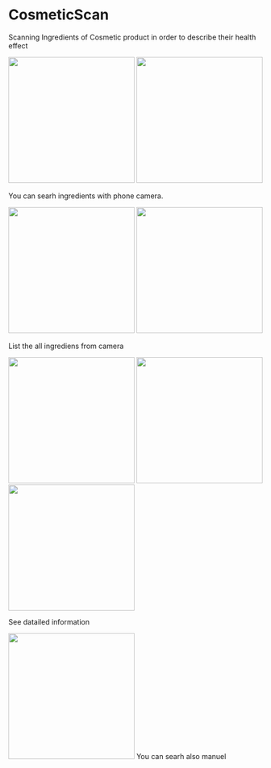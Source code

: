 # CosmeticScan
Scanning Ingredients of Cosmetic product in order to describe their health effect

<img src="https://s19.postimg.org/4p9r2aqjn/Screenshot_20170726-215108.png" width="250px" /> <img src="https://s19.postimg.org/shj2dtskj/Screenshot_20170726-215127.png" width="250px" />

You can searh ingredients with phone camera.

<img src="https://s19.postimg.org/cfgj7fsv7/Screenshot_20170726-215133.png" width="250px" /> <img src="https://s19.postimg.org/jwpqmnieb/Screenshot_20170726-215137.png" width="250px" />

List the all ingrediens from camera

<img src="https://s19.postimg.org/xmfohpg4j/Screenshot_20170726-215147.png" width="250px" /> <img src="https://s19.postimg.org/v6dv3uy1v/Screenshot_20170726-215211.png" width="250px" /> <img src="https://s19.postimg.org/x4p4flfxf/Screenshot_20170726-215221.png" width="250px" />

See datailed information

<img src="https://s19.postimg.org/mvwn9rrvn/Screenshot_20170726-215233.png" width="250px" />
You can searh also manuel







